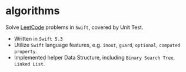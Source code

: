 # algorithms

Solve [LeetCode](https://www.leetcode.com) problems in `Swift`, covered by Unit Test.

- Written in `Swift 5.3`
- Utilize `Swift` language features, e.g. `inout`, `guard`, `optional`, `computed property`.
- Implemented helper Data Structure, including `Binary Search Tree`, `Linked List`.